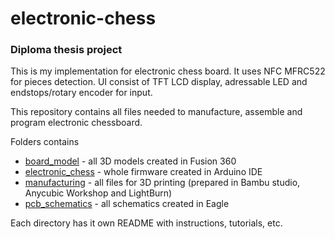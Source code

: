 # electronic-chess
### Diploma thesis project

This is my implementation for electronic chess board. It uses NFC MFRC522 for pieces detection. UI consist of TFT LCD display, adressable LED and endstops/rotary encoder for input. 

This repository contains all files needed to manufacture, assemble and program electronic chessboard.

Folders contains
- [board_model](board_model/README.md) - all 3D models created in Fusion 360
- [electronic_chess](electronic_chess/README.md) - whole firmware created in Arduino IDE
- [manufacturing](manufacturing/README.md) - all files for 3D printing (prepared in Bambu studio, Anycubic Workshop and LightBurn)
- [pcb_schematics](pcb_schematics/README.md) - all schematics created in Eagle

Each directory has it own README with instructions, tutorials, etc. 
